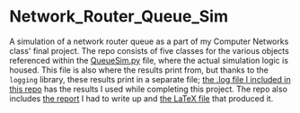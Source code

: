 # Network_Router_Queue_Sim
A simulation of a network router queue as a part of my Computer Networks class' final project. The repo consists of five classes for the various objects referenced within the [QueueSim.py](QueueSim.py) file, where the actual simulation logic is housed. This file is also where the results print from, but thanks to the ```logging``` library, these results print in a separate file; [the .log file I included in this repo](QueueSim.log) has the results I used while completing this project. The repo also includes [the report](CSC424_Project_2.pdf) I had to write up and [the LaTeX file](main.tex) that produced it.
